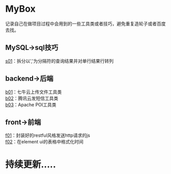 # MyBox
记录自己在做项目过程中会用到的一些工具类或者技巧，避免重复造轮子或者百度去找。

## MySQL->sql技巧
[s01](https://github.com/Pitayafruits/MyWheel/blob/main/MySQL/s01.md)：拆分以','为分隔符的查询结果并对单行结果行转列
## backend->后端
[b01](https://github.com/Pitayafruits/MyWheel/blob/main/backend/QiniuUtils.java)：七牛云上传文件工具类</br>
[b02](https://github.com/Pitayafruits/MyWheel/blob/main/backend/SMSUtils.java)：腾讯云发短信工具类</br>
[b03](https://github.com/Pitayafruits/MyWheel/blob/main/backend/POIUtils.java)：Apache POI工具类
## front->前端
[f01](https://github.com/Pitayafruits/MyWheel/blob/main/front/http.js)：封装好的restful风格发送http请求的js</br>
[f02](https://github.com/Pitayafruits/MyWheel/blob/main/front/formatTime.md)：在element ui的表格中格式化时间
# 持续更新.....
